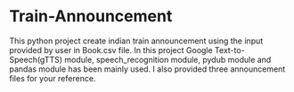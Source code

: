# Train-Announcement
This python project create indian train announcement using the input provided by user in Book.csv file.
In this project Google Text-to-Speech(gTTS) module, speech_recognition module, pydub module and pandas module has been mainly used.
I also provided three announcement files for your reference.


